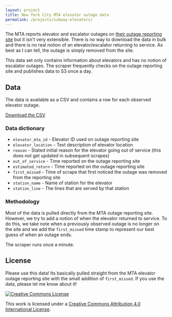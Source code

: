 ```yaml
---
layout: project
title: New York City MTA elevator outage data
permalink: /projects/subway-elevators/
---
```


The MTA reports elevator and escalator outages on [their outage reporting site](https://advisory.mtanyct.info/EEoutage/EEOutageReport.aspx?StationID=All) but it isn't very extensible. There is no way to download the data in bulk and there is no real notion of an elevator/escalator returning to service. As best as I can tell, the outage is simply removed from the site.

This data set only contains information about elevators and has no notion of escalator outages. The scraper frequently checks on the outage reporting site and publishes data to S3 once a day.

## Data
The data is available as a CSV and contains a row for each observed elevator outage.

<div class="center">
  <a 
  class="p1"
  href="https://s3.amazonaws.com/nyc-mta-elevator-outages/mta_elevator_outages.csv">Download the CSV</a>
  <p class="h6 italic" id="js-data-last-updated"></p>
</div>


### Data dictionary
* `elevator_mta_id` - Elevator ID used on outage reporting site
* `elevator_location` - Text description of elevator location
* `reason` - Stated initial reason for the elevator going out of service (this does not get updated in subsequent scrapes)
* `out_of_service` - Time reported on the outage reporting site
* `estimated_return` - Time reported on the outage reporting site
* `first_missed` - Time of scrape that first noticed the outage was removed from the reporting site
* `station_name` - Name of station for the elevator
* `station_line` - The lines that are served by that station


### Methodology
Most of the data is pulled directly from the MTA outage reporting site. However, we try to add a notion of when the elevator returned to service. To do this, we take note when a previously observed outage is no longer on the site and we add the `first_missed` time stamp to represent our best guess of when an outage ends.

The scraper runs once a minute.

## License
Please use this data! Its basically pulled straight from the MTA elevator outage reporting site with the small addition of `first_missed`. If you use the data, please let me know about it!

<a class="no-hover" rel="license" href="http://creativecommons.org/licenses/by/4.0/" style="background-color: transparent; padding: 0;">
  <img alt="Creative Commons License" style="border-width:0" src="https://i.creativecommons.org/l/by/4.0/88x31.png" />
</a>

This work is licensed under a <a rel="license" href="http://creativecommons.org/licenses/by/4.0/">Creative Commons Attribution 4.0 International License</a>.

<script>
  var updatedEl = document.querySelector('#js-data-last-updated')
  var url = 'https://s3.amazonaws.com/nyc-mta-elevator-outages/mta_elevator_outages.csv'
  fetch(url, { method: 'HEAD' }).then(response => {
    var lastModifiedHeader = response.headers.get('Last-Modified')
    var lastModifiedDate = new Date(lastModifiedHeader)
    var lastModified = lastModifiedDate.toLocaleDateString('en-us')
    updatedEl.innerText = 'Last updated on ' + lastModified
  })
</script>